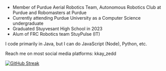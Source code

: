 - Member of Purdue Aerial Robotics Team, Autonomous Robotics Club at Purdue and Robomasters at Purdue
- Currently attending Purdue University as a Computer Science undergraduate
- Graduated Stuyvesant High School in 2023
- Alum of FRC Robotics team StuyPulse (IT)

I code primarily in Java, but I can do JavaScript (Node), Python, etc.

Reach me on most social media platforms: kkay_zedd

[![GitHub Streak](https://streak-stats.demolab.com?user=kkay_zedd&theme=material-palenight)](https://git.io/streak-stats)

<!---
t1rbr/t1rbr is a ✨ special ✨ repository because its `README.md` (this file) appears on your GitHub profile.
You can click the Preview link to take a look at your changes.
--->
